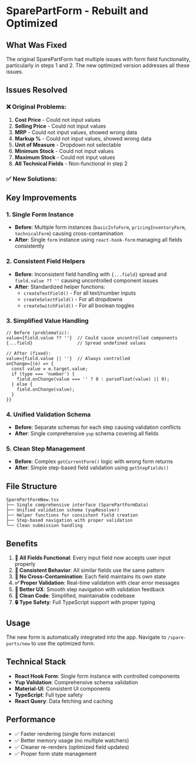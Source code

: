 # SparePartForm - Rebuilt and Optimized

## What Was Fixed

The original SparePartForm had multiple issues with form field functionality, particularly in steps 1 and 2. The new optimized version addresses all these issues.

## Issues Resolved

### ❌ Original Problems:

1. **Cost Price** - Could not input values
2. **Selling Price** - Could not input values
3. **MRP** - Could not input values, showed wrong data
4. **Markup %** - Could not input values, showed wrong data
5. **Unit of Measure** - Dropdown not selectable
6. **Minimum Stock** - Could not input values
7. **Maximum Stock** - Could not input values
8. **All Technical Fields** - Non-functional in step 2

### ✅ New Solutions:

## Key Improvements

### 1. **Single Form Instance**

- **Before**: Multiple form instances (`basicInfoForm`, `pricingInventoryForm`, `technicalForm`) causing cross-contamination
- **After**: Single `form` instance using `react-hook-form` managing all fields consistently

### 2. **Consistent Field Helpers**

- **Before**: Inconsistent field handling with `{...field}` spread and `field.value ?? ''` causing uncontrolled component issues
- **After**: Standardized helper functions:
  - `createTextField()` - For all text/number inputs
  - `createSelectField()` - For all dropdowns
  - `createSwitchField()` - For all boolean toggles

### 3. **Simplified Value Handling**

```tsx
// Before (problematic):
value={field.value ?? ''}  // Could cause uncontrolled components
{...field}                 // Spread undefined values

// After (fixed):
value={field.value || ''}  // Always controlled
onChange={(e) => {
  const value = e.target.value;
  if (type === 'number') {
    field.onChange(value === '' ? 0 : parseFloat(value) || 0);
  } else {
    field.onChange(value);
  }
}}
```

### 4. **Unified Validation Schema**

- **Before**: Separate schemas for each step causing validation conflicts
- **After**: Single comprehensive `yup` schema covering all fields

### 5. **Clean Step Management**

- **Before**: Complex `getCurrentForm()` logic with wrong form returns
- **After**: Simple step-based field validation using `getStepFields()`

## File Structure

```
SparePartFormNew.tsx
├── Single comprehensive interface (SparePartFormData)
├── Unified validation schema (yupResolver)
├── Helper functions for consistent field creation
├── Step-based navigation with proper validation
└── Clean submission handling
```

## Benefits

1. **🔧 All Fields Functional**: Every input field now accepts user input properly
2. **🎯 Consistent Behavior**: All similar fields use the same pattern
3. **🚫 No Cross-Contamination**: Each field maintains its own state
4. **✅ Proper Validation**: Real-time validation with clear error messages
5. **📱 Better UX**: Smooth step navigation with validation feedback
6. **🧹 Clean Code**: Simplified, maintainable codebase
7. **🔒 Type Safety**: Full TypeScript support with proper typing

## Usage

The new form is automatically integrated into the app. Navigate to `/spare-parts/new` to use the optimized form.

## Technical Stack

- **React Hook Form**: Single form instance with controlled components
- **Yup Validation**: Comprehensive schema validation
- **Material-UI**: Consistent UI components
- **TypeScript**: Full type safety
- **React Query**: Data fetching and caching

## Performance

- ✅ Faster rendering (single form instance)
- ✅ Better memory usage (no multiple watchers)
- ✅ Cleaner re-renders (optimized field updates)
- ✅ Proper form state management
